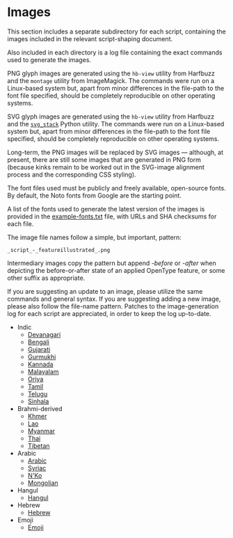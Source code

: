 # Images #

This section includes a separate subdirectory for each script,
containing the images included in the relevant script-shaping document.

Also included in each directory is a log file containing the exact
commands used to generate the images.

PNG glyph images are generated using the `hb-view` utility from
Harfbuzz and the `montage` utility from ImageMagick. The commands were
run on a Linux-based system but, apart from minor differences in the
file-path to the font file specified, should be completely
reproducible on other operating systems.

SVG glyph images are generated using the `hb-view` utility from
Harfbuzz and the [`svg_stack`](https://github.com/astraw/svg_stack/)
Python utility. The commands were run on a Linux-based system but,
apart from minor differences in the file-path to the font file
specified, should be completely reproducible on other operating
systems.

Long-term, the PNG images will be replaced by SVG images &mdash;
although, at present, there are still some images that are generated
in PNG form (because kinks remain to be worked out in the SVG-image
alignment process and the corresponding CSS styling).

The font files used must be publicly and freely available, open-source
fonts. By default, the Noto fonts from Google are the starting point.

A list of the fonts used to generate the latest version of the images
is provided in the [example-fonts.txt](https://github.com/n8willis/opentype-shaping-documents/blob/master/images/example-fonts.txt) file, with
URLs and SHA checksums for each file.

The image file names follow a simple, but important, pattern:

    _script_-_featureillustrated_.png
	
Intermediary images copy the pattern but append _-before_ or _-after_
when depicting the before-or-after state of an applied OpenType
feature, or some other suffix as appropriate.

If you are suggesting an update to an image, please utilize the same
commands and general syntax. If you are suggesting adding a new image,
please also follow the file-name pattern. Patches to the image-generation log for
each script are appreciated, in order to keep the log up-to-date.

  - Indic
      - [Devanagari](https://github.com/n8willis/opentype-shaping-documents/blob/master/images/devanagari/devanagari-svg-image-generation-log.md)
      - [Bengali](https://github.com/n8willis/opentype-shaping-documents/blob/master/images/bengali/bengali-svg-image-generation-log.md)
      - [Gujarati](https://github.com/n8willis/opentype-shaping-documents/blob/master/images/gujarati/gujarati-svg-image-generation-log.md)
      - [Gurmukhi](https://github.com/n8willis/opentype-shaping-documents/blob/master/images/gurmukhi/gurmukhi-svg-image-generation-log.md)
      - [Kannada](https://github.com/n8willis/opentype-shaping-documents/blob/master/images/kannada/kannada-svg-image-generation-log.md)
      - [Malayalam](https://github.com/n8willis/opentype-shaping-documents/blob/master/images/malayalam/malayalam-svg-image-generation-log.md)
      - [Oriya](https://github.com/n8willis/opentype-shaping-documents/blob/master/images/oriya/oriya-svg-image-generation-log.md)
      - [Tamil](https://github.com/n8willis/opentype-shaping-documents/blob/master/images/tamil/tamil-svg-image-generation-log.md)
      - [Telugu](https://github.com/n8willis/opentype-shaping-documents/blob/master/images/telugu/telugu-svg-image-generation-log.md)
      - [Sinhala](https://github.com/n8willis/opentype-shaping-documents/blob/master/images/sinhala/sinhala-svg-image-generation-log.md)
  - Brahmi-derived
	  - [Khmer](https://github.com/n8willis/opentype-shaping-documents/blob/master/images/khmer/khmer-svg-image-generation-log.md)
	  - [Lao](https://github.com/n8willis/opentype-shaping-documents/blob/master/images/thai-lao/thai-lao-svg-image-generation-log.md)
	  - [Myanmar](https://github.com/n8willis/opentype-shaping-documents/blob/master/images/myanmar/myanmar-svg-image-generation-log.md)
	  - [Thai](https://github.com/n8willis/opentype-shaping-documents/blob/master/images/thai-lao/thai-lao-svg-image-generation-log.md)
	  - [Tibetan](https://github.com/n8willis/opentype-shaping-documents/blob/master/images/tibetan/tibetan-svg-image-generation-log.md)
  - Arabic
      - [Arabic](https://github.com/n8willis/opentype-shaping-documents/blob/master/images/arabic/arabic-svg-image-generation-log.md)
      - [Syriac](https://github.com/n8willis/opentype-shaping-documents/blob/master/images/syriac/syriac-svg-image-generation-log.md)
      - [N'Ko](https://github.com/n8willis/opentype-shaping-documents/blob/master/images/nko/nko-svg-image-generation-log.md)
      - [Mongolian](https://github.com/n8willis/opentype-shaping-documents/blob/master/images/mongolian/mongolian-svg-image-generation-log.md)
  - Hangul
      - [Hangul](https://github.com/n8willis/opentype-shaping-documents/blob/master/images/hangul/hangul-svg-image-generation-log.md)
  - Hebrew
      - [Hebrew](https://github.com/n8willis/opentype-shaping-documents/blob/master/images/hebrew/hebrew-svg-image-generation-log.md)
  - Emoji
      - [Emoji](https://github.com/n8willis/opentype-shaping-documents/blob/master/images/emoji/emoji-png-image-generation-log.md)
